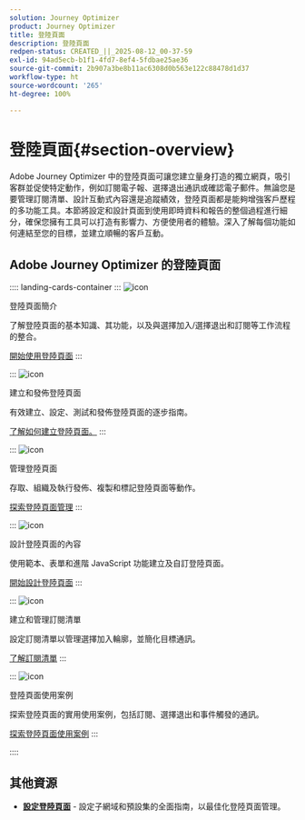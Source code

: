 ```yaml
---
solution: Journey Optimizer
product: Journey Optimizer
title: 登陸頁面
description: 登陸頁面
redpen-status: CREATED_||_2025-08-12_00-37-59
exl-id: 94ad5ecb-b1f1-4fd7-8ef4-5fdbae25ae36
source-git-commit: 2b907a3be8b11ac6308d0b563e122c88478d1d37
workflow-type: ht
source-wordcount: '265'
ht-degree: 100%

---
```


# 登陸頁面{#section-overview}

Adobe Journey Optimizer 中的登陸頁面可讓您建立量身打造的獨立網頁，吸引客群並促使特定動作，例如訂閱電子報、選擇退出通訊或確認電子郵件。無論您是要管理訂閱清單、設計互動式內容還是追蹤績效，登陸頁面都是能夠增強客戶歷程的多功能工具。本節將設定和設計頁面到使用即時資料和報告的整個過程進行細分，確保您擁有工具可以打造有影響力、方便使用者的體驗。深入了解每個功能如何連結至您的目標，並建立順暢的客戶互動。

## Adobe Journey Optimizer 的登陸頁面

:::: landing-cards-container
:::
![icon](https://cdn.experienceleague.adobe.com/icons/book.svg?lang=zh-Hant)

登陸頁面簡介

了解登陸頁面的基本知識、其功能，以及與選擇加入/選擇退出和訂閱等工作流程的整合。

[開始使用登陸頁面](../using/landing-pages/get-started-lp.md)
:::

:::
![icon](https://cdn.experienceleague.adobe.com/icons/circle-play.svg?lang=zh-Hant)

建立和發佈登陸頁面

有效建立、設定、測試和發佈登陸頁面的逐步指南。

[了解如何建立登陸頁面。](../using/landing-pages/create-lp.md)
:::

:::
![icon](https://cdn.experienceleague.adobe.com/icons/list-check.svg?lang=zh-Hant)

管理登陸頁面

存取、組織及執行發佈、複製和標記登陸頁面等動作。

[探索登陸頁面管理](../using/landing-pages/manage-lp.md)
:::

:::
![icon](https://cdn.experienceleague.adobe.com/icons/puzzle-piece.svg?lang=zh-Hant)

設計登陸頁面的內容

使用範本、表單和進階 JavaScript 功能建立及自訂登陸頁面。

[開始設計登陸頁面](landing-pages-design-landing-page.md)
:::

:::
![icon](https://cdn.experienceleague.adobe.com/icons/list-check.svg?lang=zh-Hant)

建立和管理訂閱清單

設定訂閱清單以管理選擇加入輪廓，並簡化目標通訊。

[了解訂閱清單](../using/landing-pages/subscription-list.md)
:::

:::
![icon](https://cdn.experienceleague.adobe.com/icons/bullseye.svg?lang=zh-Hant)

登陸頁面使用案例

探索登陸頁面的實用使用案例，包括訂閱、選擇退出和事件觸發的通訊。

[探索登陸頁面使用案例](../using/landing-pages/lp-use-cases.md)
:::

::::


## 其他資源

- **[設定登陸頁面](lp-configuration-landing-page.md)** - 設定子網域和預設集的全面指南，以最佳化登陸頁面管理。
